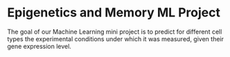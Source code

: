 # Epigenetics and Memory ML Project
The goal of our Machine Learning mini project is to predict for different cell types the experimental conditions under which it was measured, given their gene expression level.
